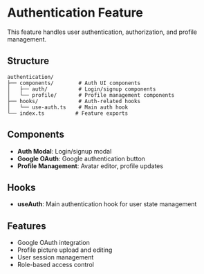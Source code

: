 # Authentication Feature

This feature handles user authentication, authorization, and profile management.

## Structure

```
authentication/
├── components/        # Auth UI components
│   ├── auth/          # Login/signup components
│   └── profile/       # Profile management components
├── hooks/             # Auth-related hooks
│   └── use-auth.ts    # Main auth hook
└── index.ts          # Feature exports
```

## Components

- **Auth Modal**: Login/signup modal
- **Google OAuth**: Google authentication button
- **Profile Management**: Avatar editor, profile updates

## Hooks

- **useAuth**: Main authentication hook for user state management

## Features

- Google OAuth integration
- Profile picture upload and editing
- User session management
- Role-based access control
